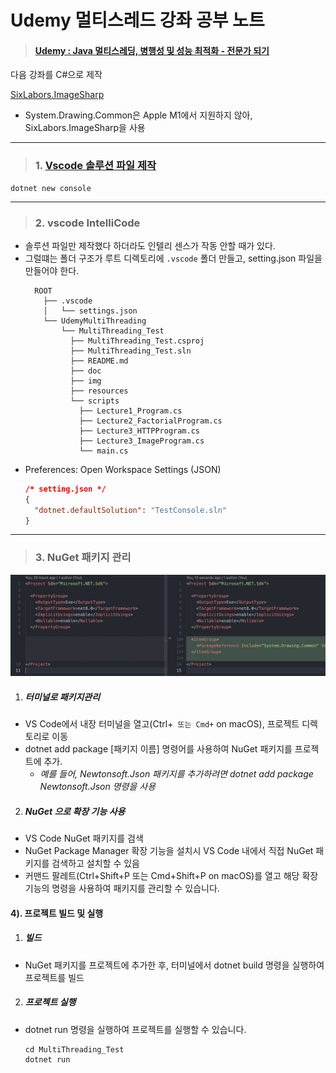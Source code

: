 # Udemy 멀티스레드 강좌 공부 노트
> #### [Udemy : Java 멀티스레딩, 병행성 및 성능 최적화 - 전문가 되기](https://www.udemy.com/course/java-multi-threading/?couponCode=KEEPLEARNING)
다음 강좌를 C#으로 제작


[SixLabors.ImageSharp](https://docs.sixlabors.com/index.html)
* System.Drawing.Common은 Apple M1에서 지원하지 않아, SixLabors.ImageSharp을 사용

---

> ### 1. [Vscode 솔루션 파일 제작](https://stackoverflow.com/questions/36343223/create-c-sharp-sln-file-with-visual-studio-code)

```shell
dotnet new console
```

---

> ### 2. vscode IntelliCode

* 솔루션 파일만 제작했다 하더라도 인텔리 센스가 작동 안할 때가 있다.
* 그럴떄는 폴더 구조가 루트 디렉토리에 `.vscode` 폴더 만들고, setting.json 파일을 만들어야 한다.
  ```
    ROOT
      ├── .vscode
      │   └── settings.json
      └── UdemyMultiThreading
          └── MultiThreading_Test
            ├── MultiThreading_Test.csproj
            ├── MultiThreading_Test.sln
            ├── README.md
            ├── doc
            ├── img
            ├── resources
            └── scripts
              ├── Lecture1_Program.cs
              ├── Lecture2_FactorialProgram.cs
              ├── Lecture3_HTTPProgram.cs
              ├── Lecture3_ImageProgram.cs
              └── main.cs
  ```
* Preferences: Open Workspace Settings (JSON)
  ```json
  /* setting.json */
  {
    "dotnet.defaultSolution": "TestConsole.sln"
  }
  ```

---

> ### 3. NuGet 패키지 관리

![](./img/2024-03-16-02-26-34.png)

1. ##### 터미널로 패키지관리
  * VS Code에서 내장 터미널을 열고(Ctrl+`` 또는 Cmd+`` on macOS), 프로젝트 디렉토리로 이동
  * dotnet add package [패키지 이름] 명령어를 사용하여 NuGet 패키지를 프로젝트에 추가.
    * *예를 들어, Newtonsoft.Json 패키지를 추가하려면 dotnet add package Newtonsoft.Json 명령을 사용*
 
2. ##### NuGet 으로 확장 기능 사용
  * VS Code NuGet 패키지를 검색
  * NuGet Package Manager 확장 기능을 설치시 VS Code 내에서 직접 NuGet 패키지를 검색하고 설치할 수 있음
  * 커맨드 팔레트(Ctrl+Shift+P 또는 Cmd+Shift+P on macOS)를 열고 해당 확장 기능의 명령을 사용하여 패키지를 관리할 수 있습니다.

#### 4). 프로젝트 빌드 및 실행
1. ##### 빌드
  * NuGet 패키지를 프로젝트에 추가한 후, 터미널에서 dotnet build 명령을 실행하여 프로젝트를 빌드

2. ##### 프로젝트 실행
  * dotnet run 명령을 실행하여 프로젝트를 실행할 수 있습니다.
    ```shell
    cd MultiThreading_Test
    dotnet run
    ```
